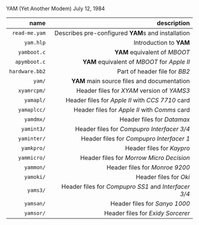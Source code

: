 YAM (Yet Another Modem) July 12, 1984

|           name |                                          description |
| -------------: | ---------------------------------------------------: |
|  `read-me.yam` |   Describes pre-configured **YAM**s and installation |
|      `yam.hlp` |                              Introduction to **YAM** |
|    `yamboot.c` |                        **YAM** equivalent of _MBOOT_ |
|   `apymboot.c` |         **YAM** equivalent of _MBOOT_ for _Apple II_ |
| `hardware.bb2` |                        Part of header file for _BB2_ |
|         `yam/` |          **YAM** main source files and documentation |
|    `xyamrcpm/` |           Header files for _XYAM_ version of _YAMS3_ |
|      `yamapl/` |     Header files for _Apple II_ with _CCS 7710_ card |
|    `yamaplcc/` |        Header files for _Apple II_ with _Comms_ card |
|      `yamdmx/` |                           Header files for _Datamax_ |
|     `yamint3/` |           Header files for _Compupro Interfacer 3/4_ |
|    `yaminter/` |             Header files for _Compupro Interfacer 1_ |
|     `yamkpro/` |                            Header files for _Kaypro_ |
|    `yammicro/` |             Header files for _Morrow Micro Decision_ |
|      `yammon/` |                       Header files for _Monroe 9200_ |
|      `yamoki/` |                               Header files for _Oki_ |
|       `yams3/` | Header files for _Compupro SS1_ and _Interfacer 3/4_ |
|      `yamsan/` |                        Header files for _Sanyo 1000_ |
|      `yamsor/` |                    Header files for _Exidy Sorcerer_ |
